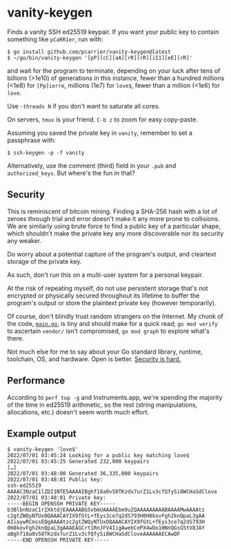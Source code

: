# vanity-keygen

Finds a vanity SSH ed25519 keypair. If you want your public key to contain something like `pCaRR1er`, run with:

```
$ go install github.com/pcarrier/vanity-keygen@latest
$ ~/go/bin/vanity-keygen '[pP][cC][aA][rR][rR][iI1][eE][rR]'
```

and wait for the program to terminate, depending on your luck
after tens of billions (>1e10) of generations in this instance,
fewer than a hundred millions (<1e8) for `[Pp]ierre`,
millions (1e7) for `love$`,
fewer than a million (<1e6) for `love`.

Use `-threads N` if you don't want to saturate all cores.

On servers, `tmux` is your friend. `C-b z` to zoom for easy copy-paste.

Assuming you saved the private key in `vanity`, remember to set a passphrase with:

```
$ ssh-keygen -p -f vanity
```

Alternatively, use the comment (third) field in your `.pub` and `authorized_keys`. But where's the fun in that?

## Security

This is reminiscent of bitcoin mining.
Finding a SHA-256 hash with a lot of zeroes through trial and error doesn't make it any more prone to collisions.
We are similarly using brute force to find a public key of a particular shape,
which shouldn't make the private key any more discoverable nor its security any weaker.

Do worry about a potential capture of the program's output, and cleartext storage of the private key.

As such, don't run this on a multi-user system for a personal keypair.

At the risk of repeating myself, do not use persistent storage that's not encrypted or physically secured
throughout its lifetime to buffer the program's output or store the plaintext private key (however temporarily).

Of course, don't blindly trust random strangers on the Internet.
My chunk of the code, [`main.go`](main.go), is tiny and should make for a quick read;
`go mod verify` to ascertain `vendor/` isn't compromised, `go mod graph` to explore what's there.

Not much else for me to say about your Go standard library, runtime, toolchain, OS, and hardware.
Open is better. [Security is hard.](https://wiki.c2.com/?TheKenThompsonHack)

## Performance

According to `perf top -g` and Instruments.app, we're spending the majority of the time in ed25519 arithmetic,
so the rest (string manipulations, allocations, etc.) doesn't seem worth much effort.

## Example output

```
$ vanity-keygen 'love$'
2022/07/01 03:45:24 Looking for a public key matching love$
2022/07/01 03:45:25 Generated 232,000 keypairs
[…]
2022/07/01 03:48:00 Generated 36,335,000 keypairs
2022/07/01 03:48:01 Public key:
ssh-ed25519 AAAAC3NzaC1lZDI1NTE5AAAAIBghf18a0v58TKzdx7urZ1Lv3cfQfySi8WCHaSdClove
2022/07/01 03:48:01 Private key:
-----BEGIN OPENSSH PRIVATE KEY-----
b3BlbnNzaC1rZXktdjEAAAAABG5vbmUAAAAEbm9uZQAAAAAAAAABAAAAMwAAAAtz
c2gtZWQyNTUxOQAAACAYIX9fGtL+fEys3ce7q2dS793H0H8kovFgh2knQpaL3gAA
AIiaywRCmssEQgAAAAtzc2gtZWQyNTUxOQAAACAYIX9fGtL+fEys3ce7q2dS793H
0H8kovFgh2knQpaL3gAAAEAGCrt1RnJFV4IigAwebCePX4wDo1HNnQGsG5tV8JAY
aBghf18a0v58TKzdx7urZ1Lv3cfQfySi8WCHaSdCloveAAAAAAECAwQF
-----END OPENSSH PRIVATE KEY-----
```
